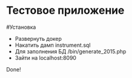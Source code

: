 Тестовое приложение
====================

#Установка
* Развернуть докер
* Накатить дамп instrument.sql
* Для заполнения БД /bin/generate_2015.php
* Зайти на localhost:8090

Done!
